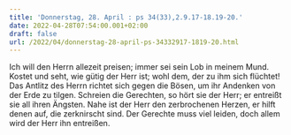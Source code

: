 ```yaml
---
title: 'Donnerstag, 28. April : ps 34(33),2.9.17-18.19-20.'
date: 2022-04-28T07:54:00.001+02:00
draft: false
url: /2022/04/donnerstag-28-april-ps-34332917-1819-20.html
---
```


Ich will den Herrn allezeit preisen; immer sei sein Lob in meinem Mund. Kostet und seht, wie gütig der Herr ist; wohl dem, der zu ihm sich flüchtet! Das Antlitz des Herrn richtet sich gegen die Bösen, um ihr Andenken von der Erde zu tilgen. Schreien die Gerechten, so hört sie der Herr; er entreißt sie all ihren Ängsten. Nahe ist der Herr den zerbrochenen Herzen, er hilft denen auf, die zerknirscht sind. Der Gerechte muss viel leiden, doch allem wird der Herr ihn entreißen.